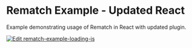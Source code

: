 # Rematch Example - Updated React

Example demonstrating usage of Rematch in React with updated plugin.

[![Edit rematch-example-loading-js](https://codesandbox.io/static/img/play-codesandbox.svg)](https://codesandbox.io/s/github/rematch/rematch/tree/main/examples/updated-react?fontsize=14&hidenavigation=1&theme=dark)
